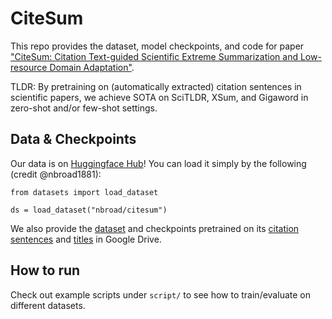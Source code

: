 # CiteSum
This repo provides the dataset, model checkpoints, and code for paper ["CiteSum: Citation Text-guided Scientific Extreme Summarization and Low-resource Domain Adaptation"](https://arxiv.org/abs/2205.06207).

TLDR: By pretraining on (automatically extracted) citation sentences in scientific papers, we achieve SOTA on SciTLDR, XSum, and Gigaword in zero-shot and/or few-shot settings.

## Data & Checkpoints
Our data is on [Huggingface Hub](https://huggingface.co/datasets/nbroad/citesum)! You can load it simply by the following (credit @nbroad1881):
```
from datasets import load_dataset

ds = load_dataset("nbroad/citesum")
```

We also provide the [dataset](https://drive.google.com/file/d/1ndHCREXGSPnDUNllladh9qCtayqbXAfJ/view?usp=sharing) and checkpoints pretrained on its [citation sentences](https://drive.google.com/drive/folders/1M76z4GDToTPEUzsQLfqKHP4p44t2tSls?usp=sharing) and [titles](https://drive.google.com/drive/folders/1Hr4EiMsmsQZb2HG4KF0jw4Anx9Ds8_Wp?usp=sharing) in Google Drive.

## How to run
Check out example scripts under `script/` to see how to train/evaluate on different datasets.




